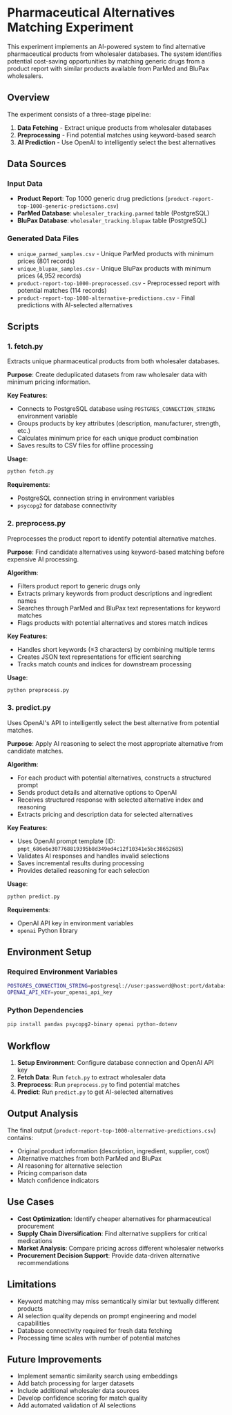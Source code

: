 # Pharmaceutical Alternatives Matching Experiment

This experiment implements an AI-powered system to find alternative pharmaceutical products from wholesaler databases. The system identifies potential cost-saving opportunities by matching generic drugs from a product report with similar products available from ParMed and BluPax wholesalers.

## Overview

The experiment consists of a three-stage pipeline:
1. **Data Fetching** - Extract unique products from wholesaler databases
2. **Preprocessing** - Find potential matches using keyword-based search
3. **AI Prediction** - Use OpenAI to intelligently select the best alternatives

## Data Sources

### Input Data
- **Product Report**: Top 1000 generic drug predictions (`product-report-top-1000-generic-predictions.csv`)
- **ParMed Database**: `wholesaler_tracking.parmed` table (PostgreSQL)
- **BluPax Database**: `wholesaler_tracking.blupax` table (PostgreSQL)

### Generated Data Files
- `unique_parmed_samples.csv` - Unique ParMed products with minimum prices (801 records)
- `unique_blupax_samples.csv` - Unique BluPax products with minimum prices (4,952 records) 
- `product-report-top-1000-preprocessed.csv` - Preprocessed report with potential matches (114 records)
- `product-report-top-1000-alternative-predictions.csv` - Final predictions with AI-selected alternatives

## Scripts

### 1. fetch.py
Extracts unique pharmaceutical products from both wholesaler databases.

**Purpose**: Create deduplicated datasets from raw wholesaler data with minimum pricing information.

**Key Features**:
- Connects to PostgreSQL database using `POSTGRES_CONNECTION_STRING` environment variable
- Groups products by key attributes (description, manufacturer, strength, etc.)
- Calculates minimum price for each unique product combination
- Saves results to CSV files for offline processing

**Usage**:
```bash
python fetch.py
```

**Requirements**: 
- PostgreSQL connection string in environment variables
- `psycopg2` for database connectivity

### 2. preprocess.py
Preprocesses the product report to identify potential alternative matches.

**Purpose**: Find candidate alternatives using keyword-based matching before expensive AI processing.

**Algorithm**:
- Filters product report to generic drugs only
- Extracts primary keywords from product descriptions and ingredient names
- Searches through ParMed and BluPax text representations for keyword matches
- Flags products with potential alternatives and stores match indices

**Key Features**:
- Handles short keywords (≤3 characters) by combining multiple terms
- Creates JSON text representations for efficient searching
- Tracks match counts and indices for downstream processing

**Usage**:
```bash
python preprocess.py
```

### 3. predict.py
Uses OpenAI's API to intelligently select the best alternative from potential matches.

**Purpose**: Apply AI reasoning to select the most appropriate alternative from candidate matches.

**Algorithm**:
- For each product with potential alternatives, constructs a structured prompt
- Sends product details and alternative options to OpenAI
- Receives structured response with selected alternative index and reasoning
- Extracts pricing and description data for selected alternatives

**Key Features**:
- Uses OpenAI prompt template (ID: `pmpt_686e6e307768819395b8d349ed4c12f10341e5bc38652685`)
- Validates AI responses and handles invalid selections
- Saves incremental results during processing
- Provides detailed reasoning for each selection

**Usage**:
```bash
python predict.py
```

**Requirements**:
- OpenAI API key in environment variables
- `openai` Python library

## Environment Setup

### Required Environment Variables
```bash
POSTGRES_CONNECTION_STRING=postgresql://user:password@host:port/database
OPENAI_API_KEY=your_openai_api_key
```

### Python Dependencies
```bash
pip install pandas psycopg2-binary openai python-dotenv
```

## Workflow

1. **Setup Environment**: Configure database connection and OpenAI API key
2. **Fetch Data**: Run `fetch.py` to extract wholesaler data
3. **Preprocess**: Run `preprocess.py` to find potential matches
4. **Predict**: Run `predict.py` to get AI-selected alternatives

## Output Analysis

The final output (`product-report-top-1000-alternative-predictions.csv`) contains:
- Original product information (description, ingredient, supplier, cost)
- Alternative matches from both ParMed and BluPax
- AI reasoning for alternative selection
- Pricing comparison data
- Match confidence indicators

## Use Cases

- **Cost Optimization**: Identify cheaper alternatives for pharmaceutical procurement
- **Supply Chain Diversification**: Find alternative suppliers for critical medications
- **Market Analysis**: Compare pricing across different wholesaler networks
- **Procurement Decision Support**: Provide data-driven alternative recommendations

## Limitations

- Keyword matching may miss semantically similar but textually different products
- AI selection quality depends on prompt engineering and model capabilities
- Database connectivity required for fresh data fetching
- Processing time scales with number of potential matches

## Future Improvements

- Implement semantic similarity search using embeddings
- Add batch processing for larger datasets
- Include additional wholesaler data sources
- Develop confidence scoring for match quality
- Add automated validation of AI selections 